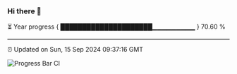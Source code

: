 ### Hi there 👋

⏳ Year progress { █████████████████████▁▁▁▁▁▁▁▁▁ } 70.60 %

---

⏰ Updated on Sun, 15 Sep 2024 09:37:16 GMT

![Progress Bar CI](https://github.com/IshwaranRudhara/GIT-ACTION/workflows/Progress%20Bar%20CI/badge.svg)
